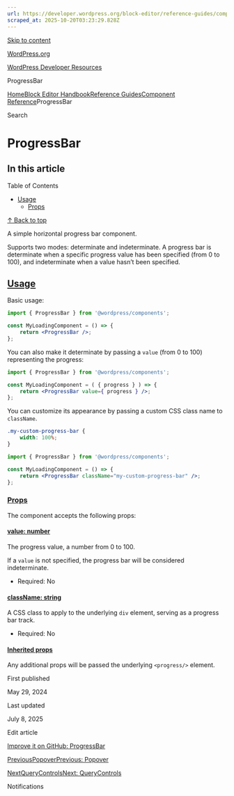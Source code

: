 ```yaml
---
url: https://developer.wordpress.org/block-editor/reference-guides/components/progress-bar
scraped_at: 2025-10-20T03:23:29.828Z
---
```


[Skip to content](https://developer.wordpress.org/block-editor/reference-guides/components/progress-bar/#wp--skip-link--target)

[WordPress.org](https://wordpress.org/)

[WordPress Developer Resources](https://developer.wordpress.org/)

ProgressBar


[Home](https://developer.wordpress.org/)[Block Editor Handbook](https://developer.wordpress.org/block-editor/)[Reference Guides](https://developer.wordpress.org/block-editor/reference-guides/)[Component Reference](https://developer.wordpress.org/block-editor/reference-guides/components/)ProgressBar

Search

# ProgressBar

## In this article

Table of Contents

- [Usage](https://developer.wordpress.org/block-editor/reference-guides/components/progress-bar/#usage)
  - [Props](https://developer.wordpress.org/block-editor/reference-guides/components/progress-bar/#props)

[↑ Back to top](https://developer.wordpress.org/block-editor/reference-guides/components/progress-bar/#wp--skip-link--target)

A simple horizontal progress bar component.

Supports two modes: determinate and indeterminate. A progress bar is determinate when a specific progress value has been specified (from 0 to 100), and indeterminate when a value hasn’t been specified.

## [Usage](https://developer.wordpress.org/block-editor/reference-guides/components/progress-bar/\#usage)

Basic usage:

```jsx
import { ProgressBar } from '@wordpress/components';

const MyLoadingComponent = () => {
    return <ProgressBar />;
};

```

You can also make it determinate by passing a `value` (from 0 to 100) representing the progress:

```jsx
import { ProgressBar } from '@wordpress/components';

const MyLoadingComponent = ( { progress } ) => {
    return <ProgressBar value={ progress } />;
};

```

You can customize its appearance by passing a custom CSS class name to `className`.

```css
.my-custom-progress-bar {
    width: 100%;
}

```

```jsx
import { ProgressBar } from '@wordpress/components';

const MyLoadingComponent = () => {
    return <ProgressBar className="my-custom-progress-bar" />;
};

```

### [Props](https://developer.wordpress.org/block-editor/reference-guides/components/progress-bar/\#props)

The component accepts the following props:

#### [value: number](https://developer.wordpress.org/block-editor/reference-guides/components/progress-bar/\#value-number)

The progress value, a number from 0 to 100.

If a `value` is not specified, the progress bar will be considered indeterminate.

- Required: No

#### [className: string](https://developer.wordpress.org/block-editor/reference-guides/components/progress-bar/\#classname-string)

A CSS class to apply to the underlying `div` element, serving as a progress bar track.

- Required: No

#### [Inherited props](https://developer.wordpress.org/block-editor/reference-guides/components/progress-bar/\#inherited-props)

Any additional props will be passed the underlying `<progress/>` element.

First published

May 29, 2024

Last updated

July 8, 2025

Edit article

[Improve it on GitHub: ProgressBar](https://github.com/WordPress/gutenberg/edit/trunk/packages/components/src/progress-bar/README.md)

[PreviousPopoverPrevious: Popover](https://developer.wordpress.org/block-editor/reference-guides/components/popover/)

[NextQueryControlsNext: QueryControls](https://developer.wordpress.org/block-editor/reference-guides/components/query-controls/)

Notifications
